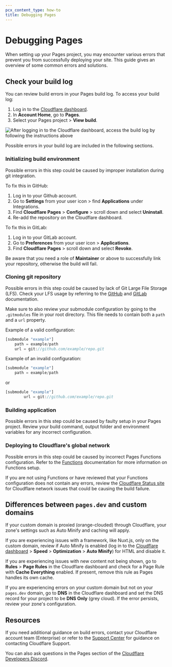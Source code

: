 ```yaml
---
pcx_content_type: how-to
title: Debugging Pages
---
```


# Debugging Pages

When setting up your Pages project, you may encounter various errors that prevent you from successfully deploying your site. This guide gives an overview of some common errors and solutions.

## Check your build log

You can review build errors in your Pages build log. To access your build log:

1. Log in to the [Cloudflare dashboard](https://dash.cloudflare.com).
2. In **Account Home**, go to **Pages**.
3. Select your Pages project > **View build**.

![After logging in to the Cloudflare dashboard, access the build log by following the instructions above](../media/pages-build-log.png)

Possible errors in your build log are included in the following sections.

### Initializing build environment

Possible errors in this step could be caused by improper installation during git integration. 

To fix this in GitHub:
1. Log in to your Github account.
2. Go to **Settings**  from your user icon > find **Applications** under Integrations.
3. Find **Cloudflare Pages** > **Configure** > scroll down and select **Uninstall**.
4. Re-add the repository on the Cloudflare dashboard. 

To fix this in GitLab:
1. Log in to your GitLab account.
2. Go to **Preferences** from your user icon > **Applications**.
3. Find **Cloudflare Pages** > scroll down and select **Revoke**.

Be aware that you need a role of **Maintainer** or above to successfully link your repository, otherwise the build will fail.

### Cloning git repository

Possible errors in this step could be caused by lack of Git Large File Storage (LFS). Check your LFS usage by referring to the [GitHub](https://docs.github.com/en/billing/managing-billing-for-git-large-file-storage/viewing-your-git-large-file-storage-usage) and [GitLab](https://docs.gitlab.com/ee/topics/git/lfs/) documentation.

Make sure to also review your submodule configuration by going to the `.gitmodules` file in your root directory. This file needs to contain both a `path` and a `url` property.

Example of a valid configuration:

```js
[submodule "example"]
	path = example/path
	url = git://github.com/example/repo.git
```

Example of an invalid configuration:

```js
[submodule "example"]
	path = example/path
```
or
```js
[submodule "example"]
        url = git://github.com/example/repo.git
```

### Building application

Possible errors in this step could be caused by faulty setup in your Pages project. Review your build command, output folder and environment variables for any incorrect configuration.

### Deploying to Cloudflare's global network

Possible errors in this step could be caused by incorrect Pages Functions configuration. Refer to the [Functions](/pages/platform/functions/) documentation for more information on Functions setup. 

If you are not using Functions or have reviewed that your Functions configuration does not contain any errors, review the [Cloudflare Status site](https://www.cloudflarestatus.com/) for Cloudflare network issues that could be causing the build failure. 

## Differences between `pages.dev` and custom domains

If your custom domain is proxied (orange-clouded) through Cloudflare, your zone's settings such as Auto Minify and caching will apply.

If you are experiencing issues with a framework, like Nuxt.js, only on the custom domain, review if Auto Minify is enabled (log in to the [Cloudflare dashboard](https://dash.cloudflare.com/login) > **Speed** > **Optimization** > **Auto Minify**) for HTML and disable it.

If you are experiencing issues with new content not being shown, go to **Rules** > **Page Rules** in the Cloudflare dashboard and check for a Page Rule with **Cache Everything** enabled. If present, remove this rule as Pages handles its own cache.

If you are experiencing errors on your custom domain but not on your `pages.dev` domain, go to **DNS** in the Cloudflare dashboard and set the DNS record for your project to be **DNS Only** (grey cloud). If the error persists, review your zone's configuration.

## Resources

If you need additional guidance on build errors, contact your Cloudflare account team (Enterprise) or refer to the [Support Center](https://support.cloudflare.com/hc/en-us/articles/200172476-Contacting-Cloudflare-Support) for guidance on contacting Cloudflare Support.

You can also ask questions in the Pages section of the [Cloudflare Developers Discord](https://discord.com/invite/cloudflaredev).

